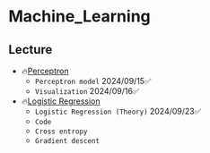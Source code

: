 # Machine_Learning

## Lecture
+ 🔥[Perceptron](https://github.com/TCK2001/Machine_Learning/tree/main/Perceptron)
  + `Perceptron model` 2024/09/15✅
  + `Visualization` 2024/09/16✅
+ 🔥[Logistic Regression](https://github.com/TCK2001/Machine_Learning/tree/main/Logistic_Regression)
  + `Logistic Regression (Theory)` 2024/09/23✅
  + `Code`
  + `Cross entropy`
  + `Gradient descent`

